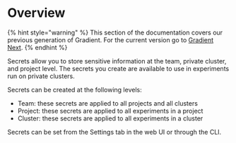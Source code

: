 # Overview

{% hint style="warning" %}
This section of the documentation covers our previous generation of Gradient.  For the current version go to [Gradient Next](https://docs.paperspace.com/gradient).
{% endhint %}

Secrets allow you to store sensitive information at the team, private cluster, and project level. The secrets you create are available to use in experiments run on private clusters.

Secrets can be created at the following levels:

* Team: these secrets are applied to all projects and all clusters
* Project: these secrets are applied to all experiments in a project
* Cluster: these secrets are applied to all experiments in a cluster

Secrets can be set from the Settings tab in the web UI or through the CLI.

